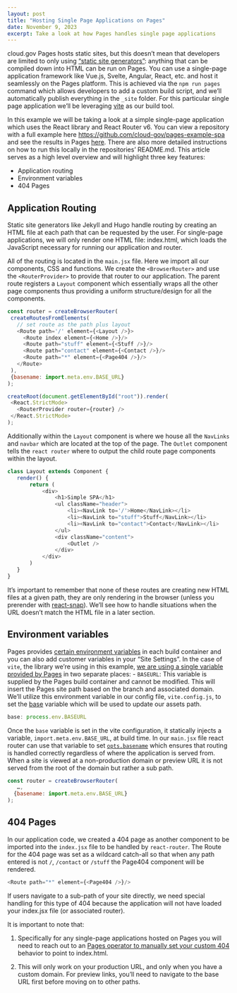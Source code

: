 ```yaml
---
layout: post
title: "Hosting Single Page Applications on Pages"
date: November 9, 2023
excerpt: Take a look at how Pages handles single page applications
---
```



cloud.gov Pages hosts static sites, but this doesn’t mean that developers are limited to only using [“static site generators”](https://jamstack.org/generators/): anything that can be compiled down into HTML can be run on Pages. You can use a single-page application framework like Vue.js, Svelte, Angular, React, etc. and host it seamlessly on the Pages platform. This is achieved via the `npm run pages` command which allows developers to add a custom build script, and we’ll automatically publish everything in the `_site` folder. For this particular single page application we’ll be leveraging [vite](https://vitejs.dev/guide/why.html) as our build tool.  

In this example we will be taking a look at a simple single-page application which uses the React library and React Router v6. You can view a repository with a full example here <https://github.com/cloud-gov/pages-example-spa> and see the results in Pages [here](https://federalist-01aa8660-8aca-452d-a270-5e58ffa18645.sites.pages.cloud.gov/preview/cloud-gov/pages-example-spa/content/). There are also more detailed instructions on how to run this locally in the repositories’ README.md. This article serves as a high level overview and will highlight three key features:

* Application routing
* Environment variables
* 404 Pages


## Application Routing

Static site generators like Jekyll and Hugo handle routing by creating an HTML file at each path that can be requested by the user. For single-page applications, we will only render one HTML file: index.html, which loads the JavaScript necessary for running our application and router.

All of the routing is located in the `main.jsx` file. Here we import all our components, CSS and functions. We create the `<BrowserRouter>` and use the `<RouterProvider>` to provide that router to our application. The parent route registers a `Layout` component which essentially wraps all the other page components thus providing a uniform structure/design for all the components.

```js
const router = createBrowserRouter(
 createRoutesFromElements(
   // set route as the path plus layout
   <Route path='/' element={<Layout />}>
     <Route index element={<Home />}/>
     <Route path="stuff" element={<Stuff />}/>
     <Route path="contact" element={<Contact />}/>
     <Route path="*" element={<Page404 />}/>
   </Route>
 ),
 {basename: import.meta.env.BASE_URL}
);

createRoot(document.getElementById("root")).render(
 <React.StrictMode>
   <RouterProvider router={router} />
 </React.StrictMode>
);
```



Additionally within the `Layout` component is where we house all the `NavLinks` and `navbar` which are located at the top of the page. The `Outlet` component tells the `react router` where to output the child route page components within the layout. 

```js
class Layout extends Component {
   render() {
       return (
           <div>
               <h1>Simple SPA</h1>
               <ul className="header">
                   <li><NavLink to='/'>Home</NavLink></li>
                   <li><NavLink to="stuff">Stuff</NavLink></li>
                   <li><NavLink to="contact">Contact</NavLink></li>
               </ul>
               <div className="content">
                   <Outlet />
               </div>
           </div>
       )
   }
}
```

It’s important to remember that none of these routes are creating new HTML files at a given path, they are only rendering in the browser (unless you prerender with [react-snap](https://github.com/stereobooster/react-snap)). We’ll see how to handle situations when the URL doesn’t match the HTML file in a later section.

## Environment variables

Pages provides [certain environment variables](https://cloud.gov/pages/documentation/env-vars-on-pages-builds/) in each build container and you can also add customer variables in your “Site Settings”. In the case of `vite`, the library we’re using in this example, [we are using a single variable provided by Pages](https://vitejs.dev/guide/env-and-mode) in two separate places:
    - `BASEURL`: This variable is supplied by the Pages build container and cannot be modified. This will insert the Pages site path based on the branch and associated domain. We’ll utilize this environment variable in our config file, `vite.config.js`, to set the [base](https://vitejs.dev/config/shared-options.html#base) variable which will be used to update our assets path.

```js
base: process.env.BASEURL
```

Once the `base` variable is set in the vite configuration, it statically injects a variable, `import.meta.env.BASE_URL`, at build time. In our `main.jsx` file react router can use that variable to set [`opts.basename`](https://reactrouter.com/en/main/routers/create-browser-router#optsbasename) which ensures that routing is handled correctly regardless of where the application is served from. When a site is viewed at a non-production domain or preview URL it is not served from the root of the domain but rather a sub path.  

```js
const router = createBrowserRouter(
   …,
  {basename: import.meta.env.BASE_URL}
);
```







## 404 Pages

In our application code, we created a 404 page as another component to be imported into the `index.jsx` file to be handled by `react-router`. The Route for the 404 page was set as a wildcard catch-all so that when any path entered is not `/`, `/contact` or `/stuff` the Page404 component will be rendered. 

```js
<Route path="*" element={<Page404 />}/>
```

If users navigate to a sub-path of your site directly, we need special handling for this type of 404 because the application will not have loaded your index.jsx file (or associated router). 

It is important to note that:

1. Specifically for any single-page applications hosted on Pages you will need to reach out to an [Pages operator to manually set your custom 404](https://cloud.gov/pages/documentation/customization/#custom-domain-404-page) behavior to point to index.html.

2. This will only work on your production URL, and only when you have a custom domain. For preview links, you’ll need to navigate to the base URL first before moving on to other paths.
